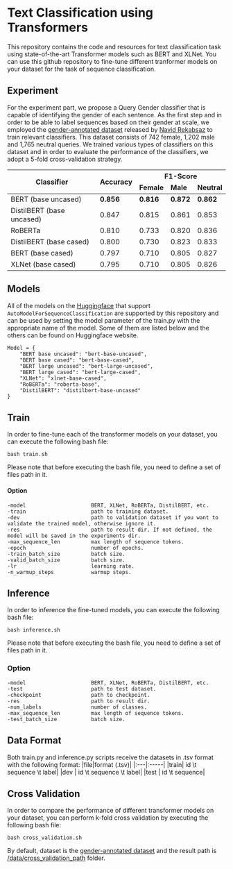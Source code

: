 # Text Classification using Transformers
This repository contains the code and resources for text classification task using state-of-the-art Transformer models such as BERT and XLNet. You can use this github repository to fine-tune different tranformer models on your dataset for the task of sequence classification.
## Experiment
For the experiment part, we propose a Query Gender classifier that is capable of identifying the gender of each sentence. As the first step and in order to be able to label sequences based on their gender at scale, we employed the [gender-annotated dataset](https://github.com/aminbigdeli/Text-Classification-using-Transformers/blob/master/data/gender_annotated_dataset.tsv) released by [Navid Rekabsaz](https://github.com/navid-rekabsaz/GenderBias_IR) to train relevant classifiers. This dataset consists of 742 female, 1,202 male and 1,765 neutral queries. We trained various types of  classifiers on this dataset and in order to evaluate the performance of the classifiers, we adopt a 5-fold cross-validation strategy.
<table class="tg">
<thead>
  <tr>
    <th class="tg-fymr" rowspan="2">Classifier</th>
    <th class="tg-fymr" rowspan="2">Accuracy</th>
    <th class="tg-fymr" colspan="3">F1-Score</th>
  </tr>
  <tr>
    <td class="tg-fymr"><b>Female</td>
    <td class="tg-fymr"><b>Male</td>
    <td class="tg-fymr"><b>Neutral</td>
  </tr>
</thead>
<tbody>
  <tr>
    <td class="tg-xnov">BERT (base uncased)</td>
    <td class="tg-oyjm"><b>0.856</td>
    <td class="tg-oyjm"><b>0.816</td>
    <td class="tg-oyjm"><b>0.872</td>
    <td class="tg-oyjm"><b>0.862</td>
  </tr>
  <tr>
    <td class="tg-xnov">DistilBERT (base uncased)</td>
    <td class="tg-xnov">0.847</td>
    <td class="tg-xnov">0.815</td>
    <td class="tg-xnov">0.861</td>
    <td class="tg-xnov">0.853</td>
  </tr>
  <tr>
    <td class="tg-xnov">RoBERTa</td>
    <td class="tg-xnov">0.810</td>
    <td class="tg-xnov">0.733</td>
    <td class="tg-xnov">0.820</td>
    <td class="tg-xnov">0.836</td>
  </tr>
  <tr>
    <td class="tg-xnov">DistilBERT (base cased)</td>
    <td class="tg-xnov">0.800</td>
    <td class="tg-xnov">0.730</td>
    <td class="tg-xnov">0.823</td>
    <td class="tg-xnov">0.833</td>
  </tr>
  <tr>
    <td class="tg-xnov">BERT (base cased)</td>
    <td class="tg-xnov">0.797</td>
    <td class="tg-xnov">0.710</td>
    <td class="tg-xnov">0.805</td>
    <td class="tg-xnov">0.827</td>
  </tr>
  <tr>
    <td class="tg-xnov">XLNet (base cased)</td>
    <td class="tg-xnov">0.795</td>
    <td class="tg-xnov">0.710</td>
    <td class="tg-xnov">0.805</td>
    <td class="tg-xnov">0.826</td>
  </tr>
</tbody>
</table>

## Models
All of the models on the [Huggingface](https://huggingface.co/transformers) that support `AutoModelForSequenceClassification` are supported by this repository and can be used by setting the model parameter of the train.py with the appropriate name of the model. Some of them are listed below and the others can be found on Huggingface website.
```
Model = {
    "BERT base uncased": "bert-base-uncased",
    "BERT base cased": "bert-base-cased",
    "BERT large uncased": "bert-large-uncased",
    "BERT large cased": "bert-large-cased",
    "XLNet": "xlnet-base-cased",
    "RoBERTa": "roberta-base",
    "DistilBERT": "distilbert-base-uncased"
}

```
## Train
In order to fine-tune each of the transformer models on your dataset, you can execute the following bash file:
```shell
bash train.sh
```
Please note that before executing the bash file, you need to define a set of files path in it.

#### Option
```
-model                     BERT, XLNet, RoBERTa, DistilBERT, etc.
-train                     path to training dataset.
-dev                       path to validation dataset if you want to validate the trained model, otherwise ignore it.
-res                       path to result dir. If not defined, the model will be saved in the experiments dir.
-max_sequence_len          max length of sequence tokens.
-epoch                     number of epochs.
-train_batch_size          batch size.
-valid_batch_size          batch size.
-lr                        learning rate.
-n_warmup_steps            warmup steps.
```
## Inference
In order to inference the fine-tuned models, you can execute the following bash file:
```shell
bash inference.sh
```
Please note that before executing the bash file, you need to define a set of files path in it.

### Option
```
-model                     BERT, XLNet, RoBERTa, DistilBERT, etc.
-test                      path to test dataset.
-checkpoint                path to checkpoint.
-res                       path to result dir.
-num_labels                number of classes.
-max_sequence_len          max length of sequence tokens.
-test_batch_size           batch size.
```

## Data Format
Both train.py and inference.py scripts receive the datasets in .tsv format with the following format:
|file|format (.tsv)|
|:---|:-----|
|train| id \t sequence \t label|
|dev  | id \t sequence \t label|
|test | id \t sequence|

## Cross Validation
In order to compare the performance of different transformer models on your dataset, you can perform k-fold cross validation by executing the following bash file:
```shell
bash cross_validation.sh
```
By default, dataset is the [gender-annotated dataset](https://github.com/aminbigdeli/Text-Classification-using-Transformers/blob/master/data/gender_annotated_dataset.tsv) and the result path is [/data/cross_validation_path](https://github.com/aminbigdeli/Text-Classification-using-Transformers/tree/master/data/cross_validation_path) folder.
